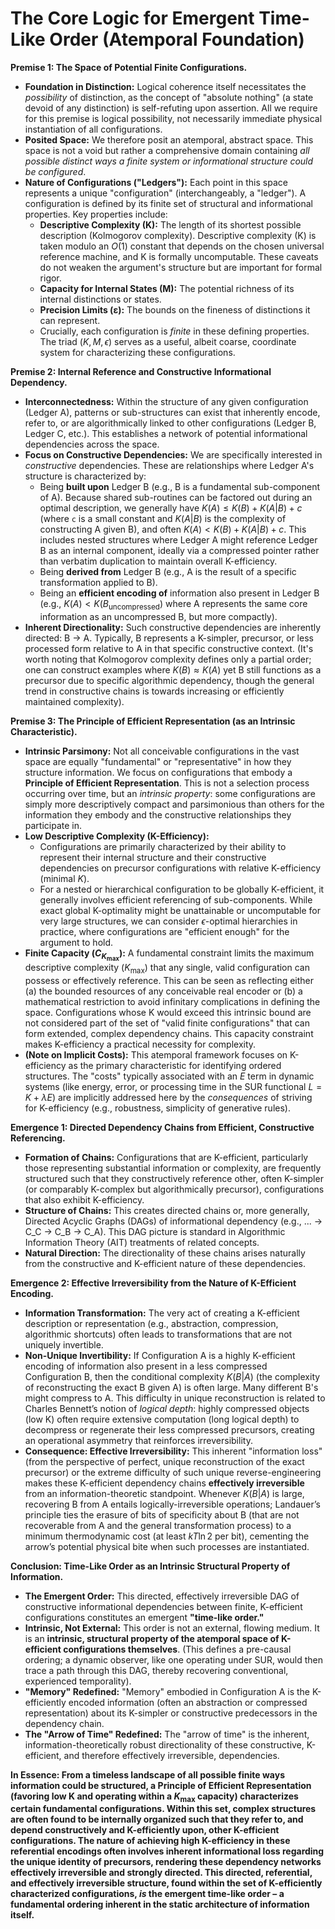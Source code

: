 # The Core Logic for Emergent Time-Like Order (Atemporal Foundation)

**Premise 1: The Space of Potential Finite Configurations.**

*   **Foundation in Distinction:** Logical coherence itself necessitates the *possibility* of distinction, as the concept of "absolute nothing" (a state devoid of any distinction) is self-refuting upon assertion. All we require for this premise is logical possibility, not necessarily immediate physical instantiation of all configurations.
*   **Posited Space:** We therefore posit an atemporal, abstract space. This space is not a void but rather a comprehensive domain containing *all possible distinct ways a finite system or informational structure could be configured*.
*   **Nature of Configurations ("Ledgers"):** Each point in this space represents a unique "configuration" (interchangeably, a "ledger"). A configuration is defined by its finite set of structural and informational properties. Key properties include:
    *   **Descriptive Complexity (K):** The length of its shortest possible description (Kolmogorov complexity). Descriptive complexity (K) is taken modulo an $O(1)$ constant that depends on the chosen universal reference machine, and K is formally uncomputable. These caveats do not weaken the argument's structure but are important for formal rigor.
    *   **Capacity for Internal States (M):** The potential richness of its internal distinctions or states.
    *   **Precision Limits (ε):** The bounds on the fineness of distinctions it can represent.
    *   Crucially, each configuration is *finite* in these defining properties. The triad $(K, M, \epsilon)$ serves as a useful, albeit coarse, coordinate system for characterizing these configurations.

**Premise 2: Internal Reference and Constructive Informational Dependency.**

*   **Interconnectedness:** Within the structure of any given configuration (Ledger A), patterns or sub-structures can exist that inherently encode, refer to, or are algorithmically linked to other configurations (Ledger B, Ledger C, etc.). This establishes a network of potential informational dependencies across the space.
*   **Focus on Constructive Dependencies:** We are specifically interested in *constructive* dependencies. These are relationships where Ledger A's structure is characterized by:
    *   Being **built upon** Ledger B (e.g., B is a fundamental sub-component of A). Because shared sub-routines can be factored out during an optimal description, we generally have $K(A) \le K(B) + K(A|B) + c$ (where `c` is a small constant and $K(A|B)$ is the complexity of constructing A given B), and often $K(A) < K(B) + K(A|B) + c$. This includes nested structures where Ledger A might reference Ledger B as an internal component, ideally via a compressed pointer rather than verbatim duplication to maintain overall K-efficiency.
    *   Being **derived from** Ledger B (e.g., A is the result of a specific transformation applied to B).
    *   Being an **efficient encoding of** information also present in Ledger B (e.g., $K(A) < K(B_{\text{uncompressed}})$ where A represents the same core information as an uncompressed B, but more compactly).
*   **Inherent Directionality:** Such constructive dependencies are inherently directed: B → A. Typically, B represents a K-simpler, precursor, or less processed form relative to A in that specific constructive context. (It's worth noting that Kolmogorov complexity defines only a partial order; one can construct examples where $K(B) \approx K(A)$ yet B still functions as a precursor due to specific algorithmic dependency, though the general trend in constructive chains is towards increasing or efficiently maintained complexity).

**Premise 3: The Principle of Efficient Representation (as an Intrinsic Characteristic).**

*   **Intrinsic Parsimony:** Not all conceivable configurations in the vast space are equally "fundamental" or "representative" in how they structure information. We focus on configurations that embody a **Principle of Efficient Representation**. This is not a selection process occurring over time, but an *intrinsic property*: some configurations are simply more descriptively compact and parsimonious than others for the information they embody and the constructive relationships they participate in.
*   **Low Descriptive Complexity (K-Efficiency):**
    *   Configurations are primarily characterized by their ability to represent their internal structure and their constructive dependencies on precursor configurations with relative K-efficiency (minimal $K$).
    *   For a nested or hierarchical configuration to be globally K-efficient, it generally involves efficient referencing of sub-components. While exact global K-optimality might be unattainable or uncomputable for very large structures, we can consider $\epsilon$-optimal hierarchies in practice, where configurations are "efficient enough" for the argument to hold.
*   **Finite Capacity ($C_{K_{\text{max}}}$):** A fundamental constraint limits the maximum descriptive complexity ($K_{\text{max}}$) that any single, valid configuration can possess or effectively reference. This can be seen as reflecting either (a) the bounded resources of any conceivable real encoder or (b) a mathematical restriction to avoid infinitary complications in defining the space. Configurations whose K would exceed this intrinsic bound are not considered part of the set of "valid finite configurations" that can form extended, complex dependency chains. This capacity constraint makes K-efficiency a practical necessity for complexity.
*   **(Note on Implicit Costs):** This atemporal framework focuses on K-efficiency as the primary characteristic for identifying ordered structures. The "costs" typically associated with an $E$ term in dynamic systems (like energy, error, or processing time in the SUR functional $L=K+λE$) are implicitly addressed here by the *consequences* of striving for K-efficiency (e.g., robustness, simplicity of generative rules).

**Emergence 1: Directed Dependency Chains from Efficient, Constructive Referencing.**

*   **Formation of Chains:** Configurations that are K-efficient, particularly those representing substantial information or complexity, are frequently structured such that they constructively reference other, often K-simpler (or comparably K-complex but algorithmically precursor), configurations that also exhibit K-efficiency.
*   **Structure of Chains:** This creates directed chains or, more generally, Directed Acyclic Graphs (DAGs) of informational dependency (e.g., ... → C_C → C_B → C_A). This DAG picture is standard in Algorithmic Information Theory (AIT) treatments of related concepts.
*   **Natural Direction:** The directionality of these chains arises naturally from the constructive and K-efficient nature of these dependencies.

**Emergence 2: Effective Irreversibility from the Nature of K-Efficient Encoding.**

*   **Information Transformation:** The very act of creating a K-efficient description or representation (e.g., abstraction, compression, algorithmic shortcuts) often leads to transformations that are not uniquely invertible.
*   **Non-Unique Invertibility:** If Configuration A is a highly K-efficient encoding of information also present in a less compressed Configuration B, then the conditional complexity $K(B|A)$ (the complexity of reconstructing the exact B given A) is often large. Many different B's might compress to A. This difficulty in unique reconstruction is related to Charles Bennett’s notion of *logical depth*: highly compressed objects (low K) often require extensive computation (long logical depth) to decompress or regenerate their less compressed precursors, creating an operational asymmetry that reinforces irreversibility.
*   **Consequence: Effective Irreversibility:** This inherent "information loss" (from the perspective of perfect, unique reconstruction of the exact precursor) or the extreme difficulty of such unique reverse-engineering makes these K-efficient dependency chains **effectively irreversible** from an information-theoretic standpoint. Whenever $K(B|A)$ is large, recovering B from A entails logically-irreversible operations; Landauer’s principle ties the erasure of bits of specificity about B (that are not recoverable from A and the general transformation process) to a minimum thermodynamic cost (at least $kT \ln 2$ per bit), cementing the arrow’s potential physical bite when such processes are instantiated.

**Conclusion: Time-Like Order as an Intrinsic Structural Property of Information.**

*   **The Emergent Order:** This directed, effectively irreversible DAG of constructive informational dependencies between finite, K-efficient configurations constitutes an emergent **"time-like order."**
*   **Intrinsic, Not External:** This order is not an external, flowing medium. It is an **intrinsic, structural property of the atemporal space of K-efficient configurations themselves**. (This defines a pre-causal ordering; a dynamic observer, like one operating under SUR, would then trace a path through this DAG, thereby recovering conventional, experienced temporality).
*   **"Memory" Redefined:** "Memory" embodied in Configuration A is the K-efficiently encoded information (often an abstraction or compressed representation) about its K-simpler or constructive predecessors in the dependency chain.
*   **The "Arrow of Time" Redefined:** The "arrow of time" is the inherent, information-theoretically robust directionality of these constructive, K-efficient, and therefore effectively irreversible, dependencies.

**In Essence: From a timeless landscape of all possible finite ways information could be structured, a Principle of Efficient Representation (favoring low K and operating within a $K_{\text{max}}$ capacity) characterizes certain fundamental configurations. Within this set, complex structures are often found to be internally organized such that they refer to, and depend constructively and K-efficiently upon, other K-efficient configurations. The nature of achieving high K-efficiency in these referential encodings often involves inherent informational loss regarding the unique identity of precursors, rendering these dependency networks effectively irreversible and strongly directed. This directed, referential, and effectively irreversible structure, found within the set of K-efficiently characterized configurations, *is* the emergent time-like order – a fundamental ordering inherent in the static architecture of information itself.**
